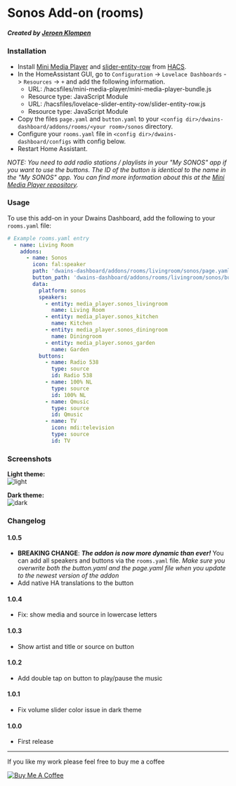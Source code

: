 # Sonos Add-on (rooms)
##### Created by [Jeroen Klompen](https://github.com/klumpke/)


### Installation
- Install [Mini Media Player](https://github.com/kalkih/mini-media-player) and [slider-entity-row](https://github.com/thomasloven/lovelace-slider-entity-row) from [HACS](https://hacs.xyz).
- In the HomeAssistant GUI, go to `Configuration` -> `Lovelace Dashboards` -> `Resources` -> `+` and add the following information.
  - URL: /hacsfiles/mini-media-player/mini-media-player-bundle.js
  - Resource type: JavaScript Module
  - URL: /hacsfiles/lovelace-slider-entity-row/slider-entity-row.js
  - Resource type: JavaScript Module
- Copy the files `page.yaml` and `button.yaml` to your `<config dir>/dwains-dashboard/addons/rooms/<your room>/sonos` directory.
- Configure your `rooms.yaml` file in `<config dir>/dwains-dashboard/configs` with config below.
- Restart Home Assistant.

*NOTE: You need to add radio stations / playlists in your "My SONOS" app if you want to use the buttons. The ID of the button is identical to the name in the "My SONOS" app. You can find more information about this at the [Mini Media Player repository](https://github.com/kalkih/mini-media-player#card-with-media-shortcuts).*


### Usage
To use this add-on in your Dwains Dashboard, add the following to your `rooms.yaml` file:
```yaml
# Example rooms.yaml entry
  - name: Living Room
    addons:
      - name: Sonos
        icon: fal:speaker
        path: 'dwains-dashboard/addons/rooms/livingroom/sonos/page.yaml'
        button_path: 'dwains-dashboard/addons/rooms/livingroom/sonos/button.yaml'
        data:
          platform: sonos
          speakers:
            - entity: media_player.sonos_livingroom
              name: Living Room
            - entity: media_player.sonos_kitchen
              name: Kitchen
            - entity: media_player.sonos_diningroom
              name: Diningroom
            - entity: media_player.sonos_garden
              name: Garden
          buttons:
            - name: Radio 538
              type: source
              id: Radio 538
            - name: 100% NL
              type: source
              id: 100% NL
            - name: Qmusic
              type: source
              id: Qmusic
            - name: TV
              icon: mdi:television
              type: source
              id: TV
```

### Screenshots
**Light theme:**<br>
![light](https://github.com/Klumpke/dwains-dashboard-addons/blob/master/rooms/sonos/.github/screenshots/light.png "Light")

**Dark theme:**<br>
![dark](https://github.com/Klumpke/dwains-dashboard-addons/blob/master/rooms/sonos/.github/screenshots/dark.png "Dark")


### Changelog
#### 1.0.5
- **BREAKING CHANGE**: ***The addon is now more dynamic than ever!*** You can add all speakers and buttons via the `rooms.yaml` file. *Make sure you overwrite both the button.yaml and the page.yaml file when you update to the newest version of the addon*
- Add native HA translations to the button
#### 1.0.4
- Fix: show media and source in lowercase letters
#### 1.0.3
- Show artist and title or source on button
#### 1.0.2
- Add double tap on button to play/pause the music
#### 1.0.1
- Fix volume slider color issue in dark theme
#### 1.0.0
- First release

---

If you like my work please feel free to buy me a coffee

<a href="https://www.buymeacoffee.com/klumpke" target="_blank"><img src="https://www.buymeacoffee.com/assets/img/custom_images/white_img.png" alt="Buy Me A Coffee"></a>
